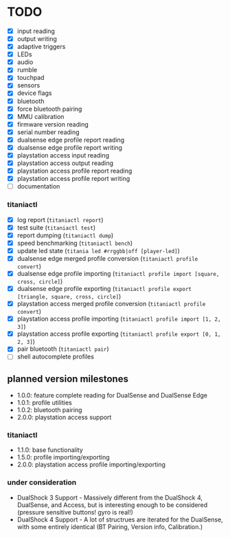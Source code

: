 # TODO

- [x] input reading
- [x] output writing
- [x] adaptive triggers
- [x] LEDs
- [x] audio
- [x] rumble
- [x] touchpad
- [x] sensors
- [x] device flags
- [x] bluetooth
- [x] force bluetooth pairing
- [x] MMU calibration
- [x] firmware version reading
- [x] serial number reading
- [x] dualsense edge profile report reading
- [x] dualsense edge profile report writing
- [x] playstation access input reading
- [x] playstation access output reading
- [x] playstation access profile report reading
- [x] playstation access profile report writing
- [ ] documentation

### titaniactl

- [x] log report (`titaniactl report`)
- [x] test suite (`titaniactl test`)
- [x] report dumping (`titaniactl dump`)
- [x] speed benchmarking (`titaniactl bench`)
- [x] update led state (`titania led #rrggbb|off [player-led]`)
- [x] dualsense edge merged profile conversion (`titaniactl profile convert`)
- [x] dualsense edge profile importing (`titaniactl profile import [square, cross, circle]`)
- [x] dualsense edge profile exporting (`titaniactl profile export [triangle, square, cross, circle]`)
- [x] playstation access merged profile conversion (`titaniactl profile convert`)
- [x] playstation access profile importing (`titaniactl profile import [1, 2, 3]`)
- [x] playstation access profile exporting (`titaniactl profile export [0, 1, 2, 3]`)
- [x] pair bluetooth (`titaniactl pair`)
- [ ] shell autocomplete profiles

## planned version milestones

- 1.0.0: feature complete reading for DualSense and DualSense Edge
- 1.0.1: profile utilities
- 1.0.2: bluetooth pairing
- 2.0.0: playstation access support

### titaniactl

- 1.1.0: base functionality
- 1.5.0: profile importing/exporting
- 2.0.0: playstation access profile importing/exporting

### under consideration

- DualShock 3 Support - Massively different from the DualShock 4, DualSense, and Access, but is interesting enough to be considered (pressure sensitive buttons! gyro is real!)
- DualShock 4 Support - A lot of structrues are iterated for the DualSense, with some entirely identical (BT Pairing, Version info, Calibration.)

